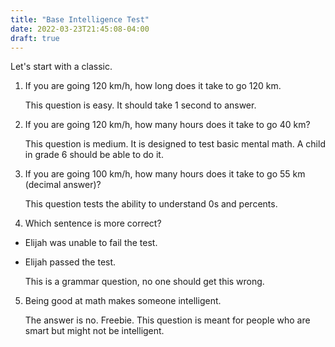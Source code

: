 ```yaml
---
title: "Base Intelligence Test"
date: 2022-03-23T21:45:08-04:00
draft: true
---
```


Let's start with a classic.

1. If you are going 120 km/h, how long does it take to go 120 km.

    This question is easy. It should take 1 second to answer.

2. If you are going 120 km/h, how many hours does it take to go 40 km?

    This question is medium. It is designed to test basic mental math.
    A child in grade 6 should be able to do it.

3. If you are going 100 km/h, how many hours does it take to go 55 km (decimal answer)?

    This question tests the ability to understand 0s and percents.

4. Which sentence is more correct?

- Elijah was unable to fail the test.
- Elijah passed the test.

    This is a grammar question, no one should get this wrong.

5. Being good at math makes someone intelligent.

    The answer is no. Freebie. This question is meant for people who are smart but might not be intelligent.

